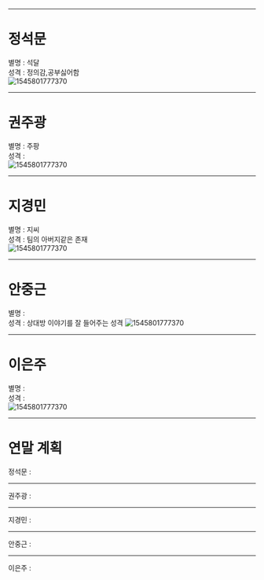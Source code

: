 
---
# 정석문 
별명 : 석달  
성격 : 정의감,공부싫어함  
![1545801777370](https://user-images.githubusercontent.com/46036612/50433226-09d0f680-091a-11e9-8c29-8e9dcdbb8d4b.png)

---
# 권주광 
별명 : 주팡  
성격 :  
![1545801777370](https://user-images.githubusercontent.com/46036612/50433226-09d0f680-091a-11e9-8c29-8e9dcdbb8d4b.png)


---
# 지경민 
별명 : 지씨  
성격 : 팀의 아버지같은 존재  
![1545801777370](https://user-images.githubusercontent.com/46036612/50433226-09d0f680-091a-11e9-8c29-8e9dcdbb8d4b.png)


---
# 안중근 
별명 :  
성격 : 상대방 이야기를 잘 들어주는 성격
![1545801777370](https://user-images.githubusercontent.com/46036612/50433226-09d0f680-091a-11e9-8c29-8e9dcdbb8d4b.png)


---
# 이은주 
별명 :  
성격 :  
![1545801777370](https://user-images.githubusercontent.com/46036612/50433226-09d0f680-091a-11e9-8c29-8e9dcdbb8d4b.png)


---
# 연말 계획
정석문 :  
- - -
권주광 :  
- - -
지경민 :  
- - -
안중근 :  
- - -
이은주 :  




